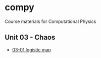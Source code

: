# compy
Course materials for Computational Physics

## Unit 03 - Chaos

- [03-01 logistic map](https://colab.research.google.com/github/atitus/math-modeling/blob/main/notebooks/03-01-logistic-map/03-01-logistic-map.ipynb)